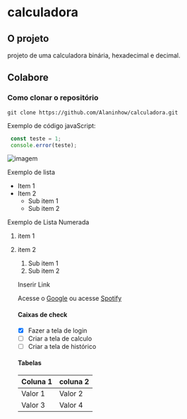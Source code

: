# calculadora

## O projeto
projeto de uma calculadora binária, hexadecimal e decimal.

## Colabore

### Como clonar o repositório

```
git clone https://github.com/Alaninhow/calculadora.git
```
Exemplo de código javaScript:

```js
 const teste = 1;
 console.error(teste);
```


![imagem](https://pbs.twimg.com/profile_images/1611545015993466880/U13YDMfs_400x400.jpg)

Exemplo de lista
- Item 1
- Item 2
    - Sub item 1
    - Sub item 2

Exemplo de Lista Numerada
1. item 1 
2. item 2
    1. Sub item 1
    2. Sub item 2

    Inserir Link

    Acesse o [Google](https://google.com)
    ou acesse [Spotify](https://spotify.com)

    #### Caixas de check

    - [x] Fazer a tela de login
    - [ ] Criar a tela de calculo
    - [ ] Criar a tela de histórico

    #### Tabelas
    | Coluna 1 | coluna 2 |
    | -------- | -------- |
    | Valor 1  | Valor 2  |
    | Valor 3  | Valor 4  |
